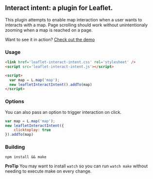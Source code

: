 ## Interact intent: a plugin for Leaflet.

This plugin attempts to enable map interaction when a user wants to interacts
with a map. Page scrolling should work without unintentionaly zooming when a
map is reached on a page.

Want to see it in action? [Check out the demo](http://tristen.ca/leaflet-interact-intent/)

### Usage

``` html
<link href='leaflet-interact-intent.css' rel='stylesheet' />
<script src='leaflet-interact-intent.js'></script>

<script>
  var map = L.map('map');
  new leafletInteractIntent().addTo(map)
</script>
```

### Options

You can also pass an option to trigger interaction on click.

``` js
var map = L.map('map');
new leafletInteractIntent({
    clicktoplay: true
}).addTo(map)
```

### Building

    npm install && make

__ProTip__ You may want to install `watch` so you can run `watch make`
without needing to execute make on every change.
